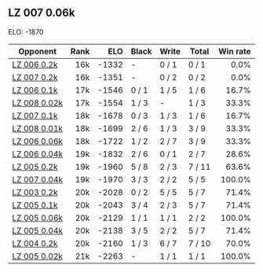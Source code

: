 ## LZ 007 0.06k ##

ELO: -1870

Opponent | Rank | ELO | Black | Write | Total | Win rate
---------|-----:|----:|-------|-------|-------|-------:
[LZ 006 0.2k](LZ%20006%200.2k.md) | 16k | -1332 | - | 0 / 1 | 0 / 1 | 0.0%
[LZ 007 0.2k](LZ%20007%200.2k.md) | 16k | -1351 | - | 0 / 2 | 0 / 2 | 0.0%
[LZ 006 0.1k](LZ%20006%200.1k.md) | 17k | -1546 | 0 / 1 | 1 / 5 | 1 / 6 | 16.7%
[LZ 008 0.02k](LZ%20008%200.02k.md) | 17k | -1554 | 1 / 3 | - | 1 / 3 | 33.3%
[LZ 007 0.1k](LZ%20007%200.1k.md) | 18k | -1678 | 0 / 3 | 1 / 3 | 1 / 6 | 16.7%
[LZ 008 0.01k](LZ%20008%200.01k.md) | 18k | -1699 | 2 / 6 | 1 / 3 | 3 / 9 | 33.3%
[LZ 006 0.06k](LZ%20006%200.06k.md) | 18k | -1722 | 1 / 2 | 2 / 7 | 3 / 9 | 33.3%
[LZ 006 0.04k](LZ%20006%200.04k.md) | 19k | -1832 | 2 / 6 | 0 / 1 | 2 / 7 | 28.6%
[LZ 005 0.2k](LZ%20005%200.2k.md) | 19k | -1960 | 5 / 8 | 2 / 3 | 7 / 11 | 63.6%
[LZ 007 0.04k](LZ%20007%200.04k.md) | 19k | -1970 | 3 / 3 | 2 / 2 | 5 / 5 | 100.0%
[LZ 003 0.2k](LZ%20003%200.2k.md) | 20k | -2028 | 0 / 2 | 5 / 5 | 5 / 7 | 71.4%
[LZ 005 0.1k](LZ%20005%200.1k.md) | 20k | -2043 | 3 / 4 | 2 / 3 | 5 / 7 | 71.4%
[LZ 005 0.06k](LZ%20005%200.06k.md) | 20k | -2129 | 1 / 1 | 1 / 1 | 2 / 2 | 100.0%
[LZ 005 0.04k](LZ%20005%200.04k.md) | 20k | -2138 | 3 / 5 | 2 / 2 | 5 / 7 | 71.4%
[LZ 004 0.2k](LZ%20004%200.2k.md) | 20k | -2160 | 1 / 3 | 6 / 7 | 7 / 10 | 70.0%
[LZ 005 0.02k](LZ%20005%200.02k.md) | 21k | -2263 | - | 1 / 1 | 1 / 1 | 100.0%
